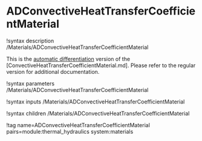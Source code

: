 # ADConvectiveHeatTransferCoefficientMaterial

!syntax description /Materials/ADConvectiveHeatTransferCoefficientMaterial

This is the [automatic differentiation](automatic_differentiation/index.md) version of the [ConvectiveHeatTransferCoefficientMaterial.md].
Please refer to the regular version for additional documentation.

!syntax parameters /Materials/ADConvectiveHeatTransferCoefficientMaterial

!syntax inputs /Materials/ADConvectiveHeatTransferCoefficientMaterial

!syntax children /Materials/ADConvectiveHeatTransferCoefficientMaterial

!tag name=ADConvectiveHeatTransferCoefficientMaterial pairs=module:thermal_hydraulics system:materials

